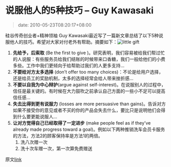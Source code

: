 # 说服他人的5种技巧 – Guy Kawasaki
>date: 2010-05-23T08:20:17+08:00


硅谷传奇创业者+精神领袖 Guy Kawasaki最近写了一篇新文章总结了以下5种说服他人的技巧。希望对大家对付老外有帮助。摘要如下：![](https://www.openforum.com/media/db4cb6ac-3e35-48cc-87cb-19fe7b299c5c_detail.jpg "little gift")


1. **先给予，后索取** (Be the first to give )。研究表明，我们容易被给我们帮过忙的人说服：有些服务员给我们结账的时候带来口香糖，我们一般给他们的小费多些。工作中我们更倾向于给帮助过我们的人更多支持…
2. **不要给对方太多选择** (don’t offer too many choices)：不论是给用户选择，还是给员工的奖励机制，太多的选择经常会给人带来挫折感…
3. **不要以自我为中心辩护**(argue against self-interest)。在说服别人的过程中，信任是最关键的。有时候在大力鼓吹之前承认自己方面的一些小不足可以提高信任感…
4. **失去比得到更有说服力** (losses are more persuasive than gains)。告诉对方如果不接受你的意见或者不买的你的产品会失去什么，要比只是说明他们会得到什么要更能说服人…
5. **让对方觉得自己已经取得了一定进步** (make people feel as if they’ve already made progress toward a goal)。例如以下两种推销洗车会员卡服务的方法，方法2的顾客保持率是方法1的两倍。
	1. 洗八次赠一次
	2. 洗十次车赠一次，第一次算免费赠送


原文[link](http://www.openforum.com/idea-hub/topics/the-world/article/5-ways-to-be-persuasive-guy-kawasaki)


